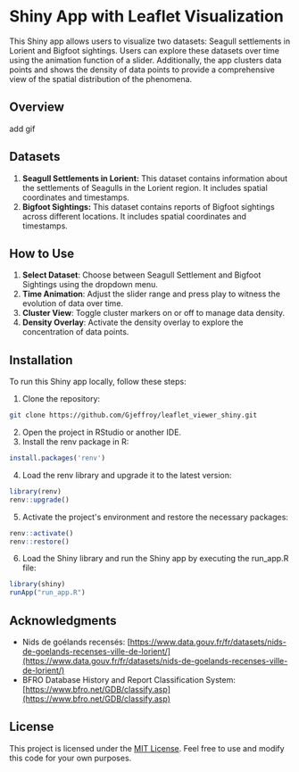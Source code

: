 # Shiny App with Leaflet Visualization

This Shiny app allows users to visualize two datasets: Seagull settlements in Lorient and Bigfoot sightings. Users can explore these datasets over time using the animation function of a slider. Additionally, the app clusters data points and shows the density of data points to provide a comprehensive view of the spatial distribution of the phenomena.

## Overview

add gif


## Datasets

1. **Seagull Settlements in Lorient:** This dataset contains information about the settlements of Seagulls in the Lorient region. It includes spatial coordinates and timestamps.
2. **Bigfoot Sightings:** This dataset contains reports of Bigfoot sightings across different locations. It includes spatial coordinates and timestamps.


## How to Use

1. **Select Dataset**: Choose between Seagull Settlement and Bigfoot Sightings using the dropdown menu.
2. **Time Animation**: Adjust the slider range and press play to witness the evolution of data over time.
3. **Cluster View**: Toggle cluster markers on or off to manage data density.
4. **Density Overlay**: Activate the density overlay to explore the concentration of data points.

## Installation

To run this Shiny app locally, follow these steps:

1. Clone the repository:
```bash
git clone https://github.com/Gjeffroy/leaflet_viewer_shiny.git
```
2. Open the project in RStudio or another IDE.
3. Install the renv package in R:
```R
install.packages('renv')
```

4. Load the renv library and upgrade it to the latest version:
```R
library(renv)
renv::upgrade()
```

5. Activate the project's environment and restore the necessary packages:
```R
renv::activate()
renv::restore()
```

6. Load the Shiny library and run the Shiny app by executing the run_app.R file:
```R
library(shiny)
runApp("run_app.R")
```

## Acknowledgments

- Nids de goélands recensés: [https://www.data.gouv.fr/fr/datasets/nids-de-goelands-recenses-ville-de-lorient/](https://www.data.gouv.fr/fr/datasets/nids-de-goelands-recenses-ville-de-lorient/)
- BFRO Database History and Report Classification System: [https://www.bfro.net/GDB/classify.asp](https://www.bfro.net/GDB/classify.asp)

## License

This project is licensed under the [MIT License](LICENSE). Feel free to use and modify this code for your own purposes.
